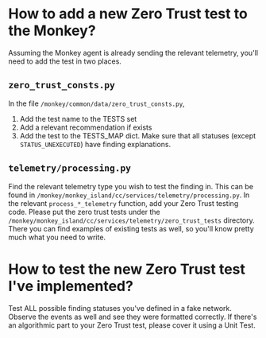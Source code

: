 # How to add a new Zero Trust test to the Monkey? 
Assuming the Monkey agent is already sending the relevant telemetry, you'll need to add the test in two places.

## `zero_trust_consts.py`
In the file `/monkey/common/data/zero_trust_consts.py`,

1. Add the test name to the TESTS set
2. Add a relevant recommendation if exists
3. Add the test to the TESTS_MAP dict. Make sure that all statuses (except `STATUS_UNEXECUTED`) have finding explanations. 

## `telemetry/processing.py`
Find the relevant telemetry type you wish to test the finding in. This can be found in `/monkey/monkey_island/cc/services/telemetry/processing.py`. In the relevant `process_*_telemetry` function, add your Zero Trust testing code. Please put the zero trust tests under the `/monkey/monkey_island/cc/services/telemetry/zero_trust_tests` directory. There you can find examples of existing tests as well, so you'll know pretty much what you need to write. 

# How to test the new Zero Trust test I've implemented?

Test ALL possible finding statuses you've defined in a fake network. Observe the events as well and see they were formatted correctly. If there's an algorithmic part to your Zero Trust test, please cover it using a Unit Test. 

